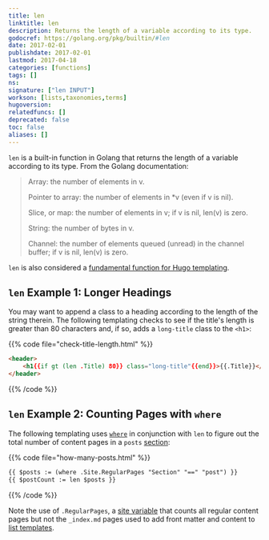 ```yaml
---
title: len
linktitle: len
description: Returns the length of a variable according to its type.
godocref: https://golang.org/pkg/builtin/#len
date: 2017-02-01
publishdate: 2017-02-01
lastmod: 2017-04-18
categories: [functions]
tags: []
ns:
signature: ["len INPUT"]
workson: [lists,taxonomies,terms]
hugoversion:
relatedfuncs: []
deprecated: false
toc: false
aliases: []
---
```


`len` is a built-in function in Golang that returns the length of a variable according to its type. From the Golang documentation:

> Array: the number of elements in v.
>
> Pointer to array: the number of elements in *v (even if v is nil).
>
> Slice, or map: the number of elements in v; if v is nil, len(v) is zero.
>
> String: the number of bytes in v.
>
> Channel: the number of elements queued (unread) in the channel buffer; if v is nil, len(v) is zero.

`len` is also considered a [fundamental function for Hugo templating][].

## `len` Example 1: Longer Headings

You may want to append a class to a heading according to the length of the string therein. The following templating checks to see if the title's length is greater than 80 characters and, if so, adds a `long-title` class to the `<h1>`:

{{% code file="check-title-length.html" %}}
```html
<header>
    <h1{{if gt (len .Title) 80}} class="long-title"{{end}}>{{.Title}}</h1>
</header>
```
{{% /code %}}

## `len` Example 2: Counting Pages with `where`

The following templating uses [`where`][] in conjunction with `len` to figure out the total number of content pages in a `posts` [section][]:

{{% code file="how-many-posts.html" %}}
```html
{{ $posts := (where .Site.RegularPages "Section" "==" "post") }}
{{ $postCount := len $posts }}
```
{{% /code %}}

Note the use of `.RegularPages`, a [site variable][] that counts all regular content pages but not the `_index.md` pages used to add front matter and content to [list templates][].


[fundamental function for Hugo templating]: /templates/introduction/
[list templates]: /templates/lists/
[section]: /content-management/sections/
[site variable]: /variables/site/
[`where`]: /functions/where/